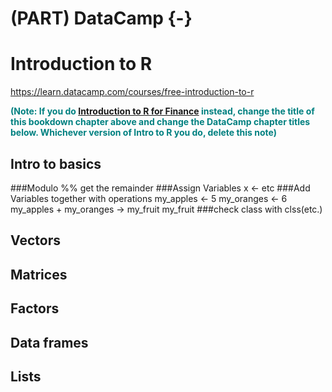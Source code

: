# (PART) DataCamp {-} 

# Introduction to R

<https://learn.datacamp.com/courses/free-introduction-to-r>

<span style="color:teal;font-weight:bold">(Note: If you do [Introduction to R for Finance](https://learn.datacamp.com/courses/introduction-to-r-for-finance) instead, change the title of this bookdown chapter above and change the DataCamp chapter titles below. Whichever version of Intro to R you do, delete this note)</span>



## Intro to basics
###Modulo %% get the remainder
###Assign Variables x <- etc
###Add Variables together with operations
my_apples <- 5
my_oranges <- 6
my_apples + my_oranges -> my_fruit
my_fruit
###check class with clss(etc.)



## Vectors


## Matrices


## Factors


## Data frames


## Lists